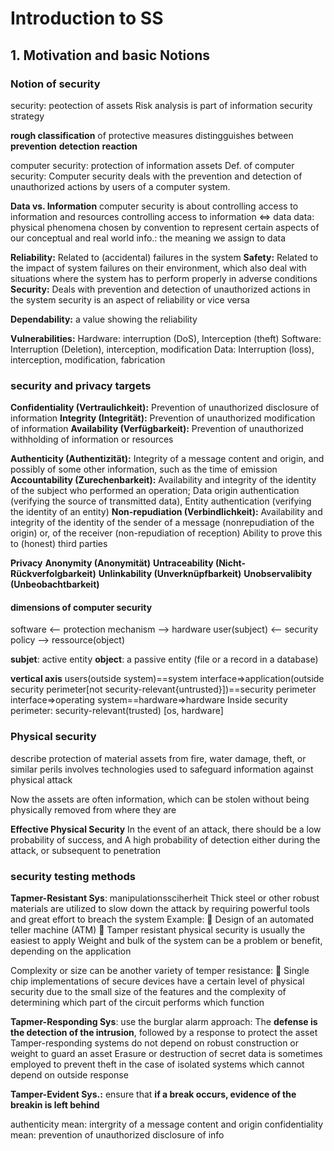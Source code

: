 # Introduction to SS

## 1. Motivation and basic Notions
### Notion of security
security: peotection of assets
Risk analysis is part of information security strategy

**rough classification** of protective measures distingguishes between
__prevention__
__detection__
__reaction__

computer security: protection of information assets
Def. of computer security: Computer security deals with the prevention and detection of unauthorized actions by users of a computer system.

**Data vs. Information**
computer security is about controlling access to information and resources
controlling access to information <=> data
data: physical phenomena chosen by convention to represent certain aspects of our conceptual and real world
info.: the meaning we assign to data

**Reliability:** Related to (accidental) failures in the system
**Safety:** Related to the impact of system failures on their environment, which
also deal with situations where the system has to perform properly in adverse
conditions
**Security:** Deals with prevention and detection of unauthorized actions in the
system
security is an aspect of reliability or vice versa

**Dependability:** a value showing the reliability

**Vulnerabilities:**
Hardware: interruption (DoS), Interception (theft)
Software: Interruption (Deletion), interception, modification
Data: Interruption (loss), interception, modification, fabrication

### security and privacy targets

**Confidentiality (Vertraulichkeit):** Prevention of unauthorized disclosure of information
**Integrity (Integrität):** Prevention of unauthorized modification of information
**Availability (Verfügbarkeit):** Prevention of unauthorized withholding of
information or resources

**Authenticity (Authentizität):** Integrity of a message content and origin, and possibly of some other information, such as the time of emission
**Accountability (Zurechenbarkeit):** Availability and integrity of the identity of the subject who performed an operation; Data origin authentication (verifying the source of transmitted data), Entity authentication (verifying the identity of an entity)
**Non-repudiation (Verbindlichkeit):** Availability and integrity of the identity of the sender of a message (nonrepudiation of the origin) or, of the receiver (non-repudiation of reception) Ability to prove this to (honest) third parties

**Privacy**
**Anonymity (Anonymität)**
**Untraceability (Nicht-Rückverfolgbarkeit)**
**Unlinkability (Unverknüpfbarkeit)**
**Unobservalibity (Unbeobachtbarkeit)**

#### dimensions of computer security
software <-- protection mechanism --> hardware
user(subject) <-- security policy --> ressource(object)

**subjet**: active entity
**object**: a passive entity (file or a record in a database)

**vertical axis**
users(outside system)==system interface=>application(outside security perimeter[not security-relevant{untrusted}])==security perimeter interface=>operating system==hardware=>hardware
Inside security perimeter: security-relevant(trusted) [os, hardware]

### Physical security
describe protection of material assets from fire, water damage, theft, or similar perils
involves technologies used to safeguard information against
physical attack

Now the assets are often information, which can be stolen without being physically removed from where they are

**Effective Physical Security**
In the event of an attack, there should be a low probability of success, and
A high probability of detection either during the attack, or subsequent to penetration

### security testing methods 

**Tapmer-Resistant Sys**: manipulationssciherheit
Thick steel or other robust materials are utilized to slow down the attack
by requiring powerful tools and great effort to breach the system
Example:
 Design of an automated teller machine (ATM)
 Tamper resistant physical security is usually the easiest to apply
Weight and bulk of the system can be a problem or benefit,
depending on the application

Complexity or size can be another variety of temper resistance:
 Single chip implementations of secure devices have a certain level of
physical security due to the small size of the features and the complexity of
determining which part of the circuit performs which function

**Tapmer-Responding Sys**: use the burglar alarm approach: The __defense is the detection of the intrusion__, followed by a response to protect the asset
Tamper-responding systems do not depend on robust construction or weight to guard an asset
Erasure or destruction of secret data is sometimes employed to prevent theft in the case of isolated systems which cannot depend on outside response

**Tamper-Evident Sys.:** ensure that __if a break occurs, evidence of the breakin
is left behind__

authenticity mean: intergrity of a message content and origin
confidentiality mean: prevention of unauthorized disclosure of info